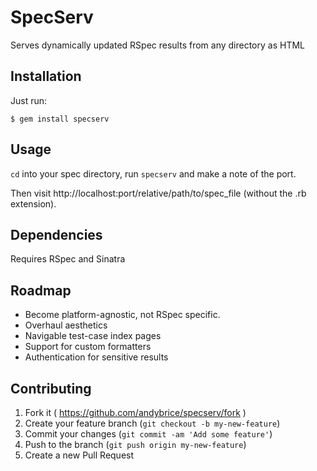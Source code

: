 SpecServ
========

Serves dynamically updated RSpec results from any directory as HTML

## Installation ##

Just run:

    $ gem install specserv

## Usage ##

`cd` into your spec directory, run `specserv` and make a note of the port.

Then visit http://localhost:port/relative/path/to/spec_file (without the .rb extension).

## Dependencies ##

Requires RSpec and Sinatra

## Roadmap ##

- Become platform-agnostic, not RSpec specific.
- Overhaul aesthetics
- Navigable test-case index pages
- Support for custom formatters
- Authentication for sensitive results 

## Contributing ##

1. Fork it ( https://github.com/andybrice/specserv/fork )
2. Create your feature branch (`git checkout -b my-new-feature`)
3. Commit your changes (`git commit -am 'Add some feature'`)
4. Push to the branch (`git push origin my-new-feature`)
5. Create a new Pull Request